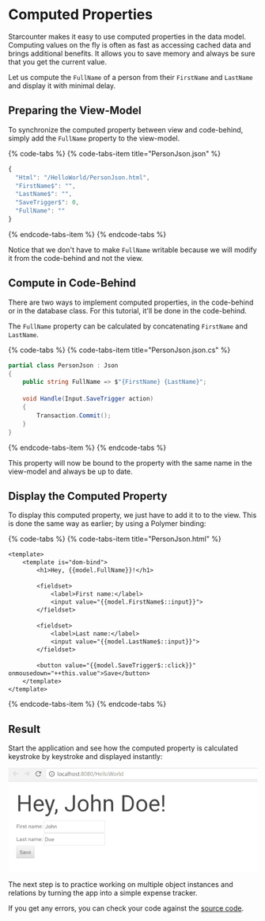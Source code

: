 # Computed Properties

Starcounter makes it easy to use computed properties in the data model. Computing values on the fly is often as fast as accessing cached data and brings additional benefits. It allows you to save memory and always be sure that you get the current value.

Let us compute the `FullName` of a person from their `FirstName` and `LastName` and display it with minimal delay.

## Preparing the View-Model

To synchronize the computed property between view and code-behind, simply add the `FullName` property to the view-model.

{% code-tabs %}
{% code-tabs-item title="PersonJson.json" %}
```javascript
{
  "Html": "/HelloWorld/PersonJson.html",
  "FirstName$": "",
  "LastName$": "",
  "SaveTrigger$": 0,
  "FullName": ""
}
```
{% endcode-tabs-item %}
{% endcode-tabs %}

Notice that we don't have to make `FullName` writable because we will modify it from the code-behind and not the view.

## Compute in Code-Behind

There are two ways to implement computed properties, in the code-behind or in the database class. For this tutorial, it'll be done in the code-behind.

The `FullName` property can be calculated by concatenating `FirstName` and `LastName`.

{% code-tabs %}
{% code-tabs-item title="PersonJson.json.cs" %}
```csharp
partial class PersonJson : Json
{
    public string FullName => $"{FirstName} {LastName}";

    void Handle(Input.SaveTrigger action)
    {
        Transaction.Commit();
    }
}
```
{% endcode-tabs-item %}
{% endcode-tabs %}

This property will now be bound to the property with the same name in the view-model and always be up to date.

## Display the Computed Property

To display this computed property, we just have to add it to to the view. This is done the same way as earlier; by using a Polymer binding:

{% code-tabs %}
{% code-tabs-item title="PersonJson.html" %}
```markup
<template>
    <template is="dom-bind">
        <h1>Hey, {{model.FullName}}!</h1>

        <fieldset>
            <label>First name:</label>
            <input value="{{model.FirstName$::input}}">
        </fieldset>

        <fieldset>
            <label>Last name:</label>
            <input value="{{model.LastName$::input}}">
        </fieldset>

        <button value="{{model.SaveTrigger$::click}}" onmousedown="++this.value">Save</button>
    </template>
</template>
```
{% endcode-tabs-item %}
{% endcode-tabs %}

## Result

Start the application and see how the computed property is calculated keystroke by keystroke and displayed instantly:



![](../.gitbook/assets/part4resized.gif)



The next step is to practice working on multiple object instances and relations by turning the app into a simple expense tracker.

If you get any errors, you can check your code against the [source code](https://github.com/Starcounter/HelloWorld/commit/69cfcb0bd2dedf268b4d97fcb24cab4da3f40190).

